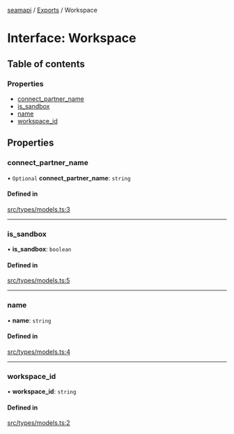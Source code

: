 [seamapi](../README.md) / [Exports](../modules.md) / Workspace

# Interface: Workspace

## Table of contents

### Properties

- [connect\_partner\_name](Workspace.md#connect_partner_name)
- [is\_sandbox](Workspace.md#is_sandbox)
- [name](Workspace.md#name)
- [workspace\_id](Workspace.md#workspace_id)

## Properties

### connect\_partner\_name

• `Optional` **connect\_partner\_name**: `string`

#### Defined in

[src/types/models.ts:3](https://github.com/seamapi/seamapi-javascript/blob/main/src/types/models.ts#L3)

___

### is\_sandbox

• **is\_sandbox**: `boolean`

#### Defined in

[src/types/models.ts:5](https://github.com/seamapi/seamapi-javascript/blob/main/src/types/models.ts#L5)

___

### name

• **name**: `string`

#### Defined in

[src/types/models.ts:4](https://github.com/seamapi/seamapi-javascript/blob/main/src/types/models.ts#L4)

___

### workspace\_id

• **workspace\_id**: `string`

#### Defined in

[src/types/models.ts:2](https://github.com/seamapi/seamapi-javascript/blob/main/src/types/models.ts#L2)
